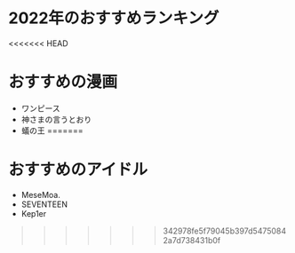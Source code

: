 # 2022年のおすすめランキング

<<<<<<< HEAD
# おすすめの漫画

- ワンピース
- 神さまの言うとおり
- 蟻の王
=======
# おすすめのアイドル

- MeseMoa.
- SEVENTEEN
- Kep1er
>>>>>>> 342978fe5f79045b397d54750842a7d738431b0f

